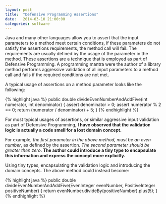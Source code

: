 ```yaml
---
layout: post
title:  "Defensive Programming Assertions"
date:   2014-03-10 21:00:00
categories: software
--- 
```


Java and many other languages allow you to assert that the input parameters to a method meet certain conditions, if these parameters do not satisfy the assertions requirements, the method call will fail. The requirements are usually defined by the usage of the parameter in the method. These assertions are a technique that is employed as part of Defensive Programming. A programming mantra were the author of a library method performs aggressive validation of all input parameters to a method call and fails if the required conditions are not met.

<!--more-->

A typical usage of assertions on a method parameter looks like the following:

<nospellcheck>
{% highlight java %}
public double divideEvenNumberAndAddFive(int numerator, int denominator) {
	assert denominator > 0;
	assert numerator % 2 == 0;
	return (numerator / denominator) + 5;
}
{% endhighlight %} 
</nospellcheck>

For most typical usages of assertions, or similar aggressive input validation as part of Defensive Programming, **I have observed that the validation logic is actually a code smell for a lost domain concept**.

For example, _the first parameter in the above method, must be an even number_, as defined by the assertion. _The second parameter should be greater then zero_. **The author could introduce a tiny type to encapsulate this information and express the concept more explicitly.** 

Using tiny types, encapsulating the validation logic and introducing the domain concepts. The above method could instead become:

<nospellcheck>
{% highlight java %}
public double divideEvenNumberAndAddFive(EvenInteger evenNumber, PositiveInteger positiveNumber) {
	return evenNumber.divideBy(positiveNumber).plus(5);
}
{% endhighlight %} 
</nospellcheck>

